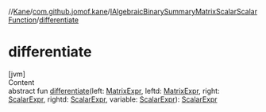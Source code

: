 //[Kane](../../index.md)/[com.github.jomof.kane](../index.md)/[IAlgebraicBinarySummaryMatrixScalarScalarFunction](index.md)/[differentiate](differentiate.md)



# differentiate  
[jvm]  
Content  
abstract fun [differentiate](differentiate.md)(left: [MatrixExpr](../-matrix-expr/index.md), leftd: [MatrixExpr](../-matrix-expr/index.md), right: [ScalarExpr](../-scalar-expr/index.md), rightd: [ScalarExpr](../-scalar-expr/index.md), variable: [ScalarExpr](../-scalar-expr/index.md)): [ScalarExpr](../-scalar-expr/index.md)  



